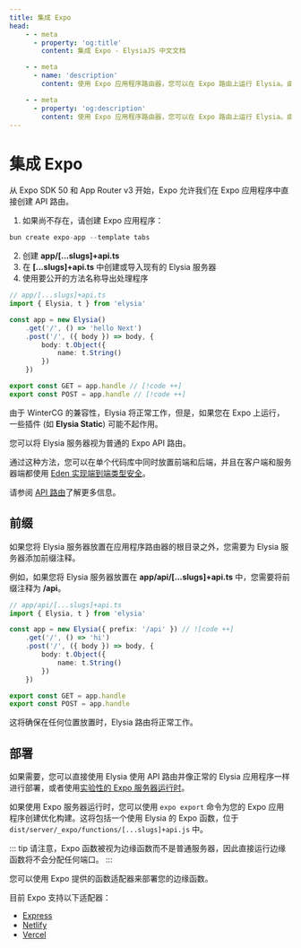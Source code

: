 ```yaml
---
title: 集成 Expo
head:
    - - meta
      - property: 'og:title'
        content: 集成 Expo - ElysiaJS 中文文档

    - - meta
      - name: 'description'
        content: 使用 Expo 应用程序路由器，您可以在 Expo 路由上运行 Elysia。由于 WinterCG 的兼容性，Elysia 将正常工作。

    - - meta
      - property: 'og:description'
        content: 使用 Expo 应用程序路由器，您可以在 Expo 路由上运行 Elysia。由于 WinterCG 的兼容性，Elysia 将正常工作。
---
```


# 集成 Expo

从 Expo SDK 50 和 App Router v3 开始，Expo 允许我们在 Expo 应用程序中直接创建 API 路由。

1. 如果尚不存在，请创建 Expo 应用程序：

```typescript
bun create expo-app --template tabs
```

2. 创建 **app/[...slugs]+api.ts**
3. 在 **[...slugs]+api.ts** 中创建或导入现有的 Elysia 服务器
4. 使用要公开的方法名称导出处理程序

```typescript twoslash
// app/[...slugs]+api.ts
import { Elysia, t } from 'elysia'

const app = new Elysia()
    .get('/', () => 'hello Next')
    .post('/', ({ body }) => body, {
        body: t.Object({
            name: t.String()
        })
    })

export const GET = app.handle // [!code ++]
export const POST = app.handle // [!code ++]
```

由于 WinterCG 的兼容性，Elysia 将正常工作，但是，如果您在 Expo 上运行，一些插件 (如 **Elysia Static**) 可能不起作用。

您可以将 Elysia 服务器视为普通的 Expo API 路由。

通过这种方法，您可以在单个代码库中同时放置前端和后端，并且在客户端和服务器端都使用 [Eden 实现端到端类型安全](https://elysiajs.com/eden/overview.html)。

请参阅 [API 路由](https://docs.expo.dev/router/reference/api-routes/)了解更多信息。

## 前缀

如果您将 Elysia 服务器放置在应用程序路由器的根目录之外，您需要为 Elysia 服务器添加前缀注释。

例如，如果您将 Elysia 服务器放置在 **app/api/[...slugs]+api.ts** 中，您需要将前缀注释为 **/api**。

```typescript twoslash
// app/api/[...slugs]+api.ts
import { Elysia, t } from 'elysia'

const app = new Elysia({ prefix: '/api' }) // ![code ++]
    .get('/', () => 'hi')
    .post('/', ({ body }) => body, {
        body: t.Object({
            name: t.String()
        })
    })

export const GET = app.handle
export const POST = app.handle
```

这将确保在任何位置放置时，Elysia 路由将正常工作。

## 部署

如果需要，您可以直接使用 Elysia 使用 API 路由并像正常的 Elysia 应用程序一样进行部署，或者使用[实验性的 Expo 服务器运行时](https://docs.expo.dev/router/reference/api-routes/#deployment)。

如果使用 Expo 服务器运行时，您可以使用 `expo export` 命令为您的 Expo 应用程序创建优化构建。这将包括一个使用 Elysia 的 Expo 函数，位于 `dist/server/_expo/functions/[...slugs]+api.js` 中。

::: tip
请注意，Expo 函数被视为边缘函数而不是普通服务器，因此直接运行边缘函数将不会分配任何端口。
:::

您可以使用 Expo 提供的函数适配器来部署您的边缘函数。

目前 Expo 支持以下适配器：

- [Express](https://docs.expo.dev/router/reference/api-routes/#express)
- [Netlify](https://docs.expo.dev/router/reference/api-routes/#netlify)
- [Vercel](https://docs.expo.dev/router/reference/api-routes/#vercel)
